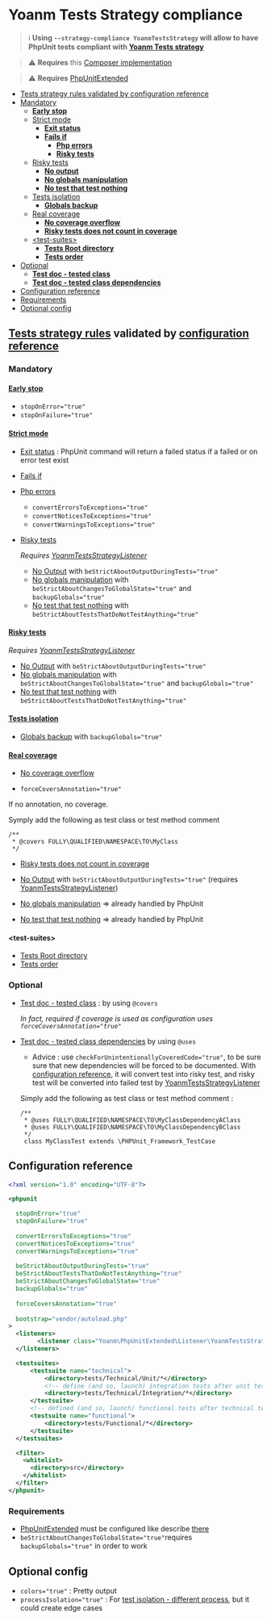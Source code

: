 # Yoanm Tests Strategy compliance

> :information_source: **Using `--strategy-compliance YoanmTestsStrategy` will allow to have PhpUnit tests compliant with [Yoanm Tests strategy](https://github.com/yoanm/Readme/blob/master/strategy/tests/README.md)**


> :warning: **Requires** this [Composer implementation](https://github.com/yoanm/initRepositoryWithComposer)

> :warning: **Requires** [PhpUnitExtended](https://github.com/yoanm/PhpUnitExtended)

 * [Tests strategy rules validated by configuration reference](#rules-validated)
  * [Mandatory](#rules-validated-mandatory)
    * [**Early stop**](#rules-validated-early-stop)
    * [Strict mode](#rules-validated-strict-mode)
      * [**Exit status**](#rules-validated-strict-mode-exit-status)
      * [**Fails if**](#rules-validated-strict-mode-fails-if)
        * [**Php errors**](#rules-validated-strict-mode-fails-if-php-errors)
        * [**Risky tests**](#rules-validated-strict-mode-fails-if-risky-tests)
    * [Risky tests](#rules-validated-risky-tests)
      * [**No output**](#rules-validated-risky-tests-output)
      * [**No globals manipulation**](#rules-validated-risky-tests-manipulate-globals)
      * [**No test that test nothing**](#rules-validated-risky-tests-test-nothing)
    * [Tests isolation](#rules-validated-tests-isolation)
      * [**Globals backup**](#rules-validated-tests-isolation-globals)
    * [Real coverage](#rules-validated-real-coverage)
      * [**No coverage overflow**](#rules-validated-real-coverage-overflow)
      * [**Risky tests does not count in coverage**](#rules-validated-real-coverage-risky-tests)
    * [\<test-suites>](#rules-validated-test-suites)
      * [**Tests Root directory**](#rules-validated-test-suites-tests-root-directory)
      * [**Tests order**](#rules-validated-test-suites-tests-order)
  * [Optional](#optional)
    * [**Test doc - tested class**](#optional-rule-test-doc-tested-class)
    * [**Test doc - tested class dependencies**](#optional-rule-test-doc-tested-class-dependencies)
 * [Configuration reference](#configuration-reference)
  * [Requirements](#configuration-reference-requirements)
 * [Optional config](#optional-config)

<a name="rules-validated"></a>
## [Tests strategy rules](https://github.com/yoanm/Readme/blob/master/strategy/tests/README.md#rules) validated by [configuration reference](#configuration-reference)

<a name="rules-validated-mandatory"></a>
### Mandatory

<a name="rules-validated-early-stop"></a>
#### [Early stop](https://github.com/yoanm/Readme/blob/master/strategy/tests/README.md#rules-early-stop)

* `stopOnError="true"`
* `stopOnFailure="true"`

<a name="rules-validated-strict-mode"></a>
#### [Strict mode](https://github.com/yoanm/Readme/blob/master/strategy/tests/README.md#rules-strict-mode)

<a name="rules-validated-strict-mode-exit-status"></a>
 * [Exit status](https://github.com/yoanm/Readme/blob/master/strategy/tests/README.md#exit-status) : PhpUnit command will return a failed status if a failed or on error test exist
<a name="rules-validated-strict-mode-fails-if"></a>
 * [Fails if](https://github.com/yoanm/Readme/blob/master/strategy/tests/README.md#rules-strict-mode-fails-if)
<a name="rules-validated-strict-mode-fails-if-php-errors"></a>
  * [Php errors](https://github.com/yoanm/Readme/blob/master/strategy/tests/README.md#rules-strict-mode-fails-if-php-errors)

    * `convertErrorsToExceptions="true"`
    * `convertNoticesToExceptions="true"`
    * `convertWarningsToExceptions="true"`
<a name="rules-validated-strict-mode-fails-if-risky-tests"></a>
  * [Risky tests](https://github.com/yoanm/Readme/blob/master/strategy/tests/README.md#rules-strict-mode-fails-if-risky-tests) 
  
    *Requires [YoanmTestsStrategyListener](https://github.com/yoanm/PhpUnitExtended/blob/master/doc/listener/YoanmTestsStrategyListener.md)*

    * [No Output](https://github.com/yoanm/Readme/blob/master/strategy/tests/README.md#rules-risky-tests-output) with `beStrictAboutOutputDuringTests="true"`
    * [No globals manipulation](https://github.com/yoanm/Readme/blob/master/strategy/tests/README.md#rules-risky-tests-manipulate-globals) with `beStrictAboutChangesToGlobalState="true"` and `backupGlobals="true"`
    * [No test that test nothing](https://github.com/yoanm/Readme/blob/master/strategy/tests/README.md#rules-risky-tests-test-nothing) with `beStrictAboutTestsThatDoNotTestAnything="true"`

<a name="rules-validated-risky-tests"></a>
#### [Risky tests](https://github.com/yoanm/Readme/blob/master/strategy/tests/README.md#rules-risky-tests)

*Requires [YoanmTestsStrategyListener](https://github.com/yoanm/PhpUnitExtended/blob/master/doc/listener/YoanmTestsStrategyListener.md)*

<a name="rules-validated-risky-tests-output"></a>
 * [No Output](https://github.com/yoanm/Readme/blob/master/strategy/tests/README.md#rules-risky-tests-output) with `beStrictAboutOutputDuringTests="true"` 
<a name="rules-validated-risky-tests-manipulate-globals"></a>
 * [No globals manipulation](https://github.com/yoanm/Readme/blob/master/strategy/tests/README.md#rules-risky-tests-manipulate-globals) with `beStrictAboutChangesToGlobalState="true"` and `backupGlobals="true"`
<a name="rules-validated-risky-tests-test-nothing"></a>
 * [No test that test nothing](https://github.com/yoanm/Readme/blob/master/strategy/tests/README.md#rules-risky-tests-test-nothing) with `beStrictAboutTestsThatDoNotTestAnything="true"`

<a name="rules-validated-tests-isolation"></a>
#### [Tests isolation](https://github.com/yoanm/Readme/blob/master/strategy/tests/README.md#rules-tests-isolation)
    
<a name="rules-validated-tests-isolation-globals"></a>
 * [Globals backup](https://github.com/yoanm/Readme/blob/master/strategy/tests/README.md#rules-tests-isolation-globals) with `backupGlobals="true"`
  
<a name="rules-validated-real-coverage"></a>
#### [Real coverage](https://github.com/yoanm/Readme/blob/master/strategy/tests/README.md#rules-real-coverage)
    
<a name="rules-validated-real-coverage-overflow"></a>
 * [No coverage overflow](https://github.com/yoanm/Readme/blob/master/strategy/tests/README.md#rules-real-coverage-overflow)
      
  * `forceCoversAnnotation="true"`

  If no annotation, no coverage.

  Symply add the following as test class or test method comment

  ```
  /**
   * @covers FULLY\QUALIFIED\NAMESPACE\TO\MyClass
   */
  ```

<a name="rules-validated-real-coverage-risky-tests"></a>
 * [Risky tests does not count in coverage](https://github.com/yoanm/Readme/blob/master/strategy/tests/README.md#rules-real-coverage-risky-tests)
    
  * [No Output](https://github.com/yoanm/Readme/blob/master/strategy/tests/README.md#rules-risky-tests-output) with `beStrictAboutOutputDuringTests="true"` (requires [YoanmTestsStrategyListener](https://github.com/yoanm/PhpUnitExtended/blob/master/doc/listener/YoanmTestsStrategyListener.md))
  * [No globals manipulation](https://github.com/yoanm/Readme/blob/master/strategy/tests/README.md#rules-risky-tests-manipulate-globals) => already handled by PhpUnit
  * [No test that test nothing](https://github.com/yoanm/Readme/blob/master/strategy/tests/README.md#rules-risky-tests-test-nothing) => already handled by PhpUnit

<a name="rules-validated-test-suites"></a>
#### \<test-suites>
    
<a name="rules-validated-test-suites-tests-root-directory"></a>
  * [Tests Root directory](https://github.com/yoanm/Readme/blob/master/strategy/tests/README.md#tests-root-directory)
<a name="rules-validated-test-suites-tests-order"></a>
  * [Tests order](https://github.com/yoanm/Readme/blob/master/strategy/tests/README.md#tests-order)

### Optional

<a name="optional-rule-test-doc-tested-class"></a>
 * [Test doc - tested class](https://github.com/yoanm/Readme/blob/master/strategy/tests/README.md#rules-test-documentation-tested-class-description) : by using `@covers`
      
   *In fact, required if coverage is used as configuration uses `forceCoversAnnotation="true"`*

<a name="optional-rule-test-doc-tested-class-dependencies"></a>
 * [Test doc - tested class dependencies](https://github.com/yoanm/Readme/blob/master/strategy/tests/README.md#rules-test-documentation-tested-class-dependencies-description) by using `@uses`
  
    * Advice : use `checkForUnintentionallyCoveredCode="true"`, to be sure sure that new dependencies will be forced to be documented. With [configuration reference](#configuration-reference), it will convert test into risky test, and risky test will be converted into failed test by [YoanmTestsStrategyListener](https://github.com/yoanm/PhpUnitExtended/blob/master/doc/listener/YoanmTestsStrategyListener.md)
      
    Simply add the following as test class or test method comment : 
    ```
    /**
     * @uses FULLY\QUALIFIED\NAMESPACE\TO\MyClassDependencyAClass
     * @uses FULLY\QUALIFIED\NAMESPACE\TO\MyClassDependencyBClass
     */
     class MyClassTest extends \PHPUnit_Framework_TestCase
     ```

## Configuration reference
```xml
<?xml version="1.0" encoding="UTF-8"?>

<phpunit

  stopOnError="true"
  stopOnFailure="true"
  
  convertErrorsToExceptions="true"
  convertNoticesToExceptions="true"
  convertWarningsToExceptions="true"
  
  beStrictAboutOutputDuringTests="true"
  beStrictAboutTestsThatDoNotTestAnything="true"
  beStrictAboutChangesToGlobalState="true"
  backupGlobals="true"
  
  forceCoversAnnotation="true"
  
  bootstrap="vendor/autoload.php"
>
  <listeners>
        <listener class="Yoanm\PhpUnitExtended\Listener\YoanmTestsStrategyListener"/>
  </listeners>

  <testsuites>
      <testsuite name="technical">
          <directory>tests/Technical/Unit/*</directory>
          <!-- define (and so, launch) integration tests after unit tests => slower than unit tests -->
          <directory>tests/Technical/Integration/*</directory>
      </testsuite>
      <!-- defined (and so, launch) functional tests after technical tests => slower than technical tests -->
      <testsuite name="functional">
          <directory>tests/Functional/*</directory>
      </testsuite>
  </testsuites>

  <filter>
    <whitelist>
      <directory>src</directory>
    </whitelist>
  </filter>
</phpunit>
```
<a name="configuration-reference-requirements"></a>
### Requirements
  * [PhpUnitExtended](https://github.com/yoanm/PhpUnitExtended) must be configured like describe [there](https://github.com/yoanm/PhpUnitExtended/blob/master/doc/listener/YoanmTestsStrategyListener.md#configuration-reference)
  * `beStrictAboutChangesToGlobalState="true"`requires `backupGlobals="true"` in order to work

## Optional config
  
 * `colors="true"` : Pretty output
 * `processIsolation="true"` : For [test isolation - different process](https://github.com/yoanm/Readme/blob/master/strategy/tests/README.md#rules-tests-isolation-different-process), but it could create edge cases
 
